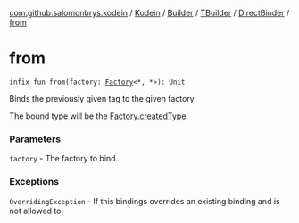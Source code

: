 [com.github.salomonbrys.kodein](../../../../index.md) / [Kodein](../../../index.md) / [Builder](../../index.md) / [TBuilder](../index.md) / [DirectBinder](index.md) / [from](.)

# from

`infix fun from(factory: `[`Factory`](../../../../-factory/index.md)`<*, *>): Unit`

Binds the previously given tag to the given factory.

The bound type will be the [Factory.createdType](../../../../-factory/created-type.md).

### Parameters

`factory` - The factory to bind.

### Exceptions

`OverridingException` - If this bindings overrides an existing binding and is not allowed to.